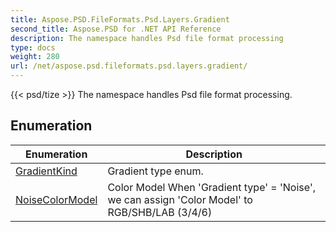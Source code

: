 ```yaml
---
title: Aspose.PSD.FileFormats.Psd.Layers.Gradient
second_title: Aspose.PSD for .NET API Reference
description: The namespace handles Psd file format processing
type: docs
weight: 280
url: /net/aspose.psd.fileformats.psd.layers.gradient/
---
```

{{< psd/tize >}}
The namespace handles Psd file format processing.

## Enumeration

| Enumeration | Description |
| --- | --- |
| [GradientKind](./gradientkind/) | Gradient type enum. |
| [NoiseColorModel](./noisecolormodel/) | Color Model When 'Gradient type' = 'Noise', we can assign 'Color Model' to RGB/SHB/LAB (3/4/6) |


